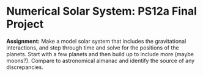 # Numerical Solar System: PS12a Final Project

**Assignment:** Make a model solar system that includes the gravitational interactions, and step through time and solve for the positions of the planets. Start with a few planets and then build up to include more (maybe moons?). Compare to astronomical almanac and identify the source of any discrepancies.
